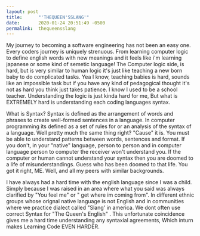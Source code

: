 ```yaml
---
layout: post
title:      "'THEQUEEN'SSLANG'"
date:       2020-01-24 20:51:49 -0500
permalink:  thequeensslang
---
```



My journey to  becoming a software engineering  has not been an easy one.  Every coders journey is uniquely strenuous. From learning computer logic to define  english words with new meanings and it feels like i'm learning japanese or some kind of semetic language! The  Computer logic side, is hard, but  is very similar to human logic it's just like teaching a new born baby to do complicated tasks. Yea I know, teaching babies is hard, sounds like an impossible task but if you have any kind of pedagogical thought it's not as hard you think just takes patience. I know I used to be a school teacher.  Understanding the logic is just kinda hard for me, But what is EXTREMELY hard is understanding each coding  languages syntax. 

What is Syntax?  Syntax is defined as the arrangement of words and phrases to create well-formed sentences in a language.  In computer programming its defined as a set of rules for or an analysis of the syntax of a language. Well pretty much the same thing right? "Cause" it is. You must be able to understand patterns between  words, sentences and format.  If you don't, in your "native"  language,  person to person and  in computer language person to computer the receiver won't understand you.  If the computer or human cannot understand your syntax then you are doomed  to a life of  misunderstandings. Guess who has been doomed to that life. You got it right, ME. Well, and all my peers with similar backgrounds. 

I have always had a hard time with the english language since I was a child. Simply because I was raised in an area where what you said was always clarified by "You feel me" or " get where im coming from". In different ethnic groups whose orignal native language is not English and in communities where we practice dialect called "Slang' in america. We dont often use correct Syntax for "The Queen's English" . This unfortunate coincidence gives me a hard time understanding any syntaxial agreements, Which inturn makes Learning Code EVEN HARDER. 


